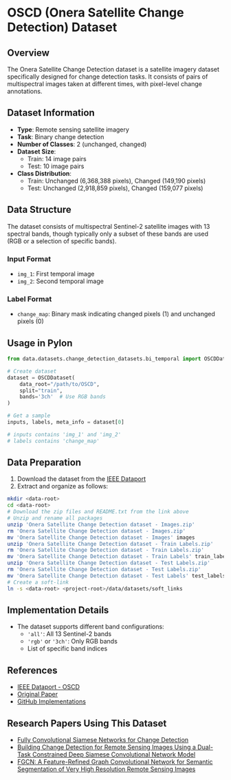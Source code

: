 # OSCD (Onera Satellite Change Detection) Dataset

## Overview

The Onera Satellite Change Detection dataset is a satellite imagery dataset specifically designed for change detection tasks. It consists of pairs of multispectral images taken at different times, with pixel-level change annotations.

## Dataset Information

- **Type**: Remote sensing satellite imagery
- **Task**: Binary change detection
- **Number of Classes**: 2 (unchanged, changed)
- **Dataset Size**:
  - Train: 14 image pairs
  - Test: 10 image pairs
- **Class Distribution**:
  - Train: Unchanged (6,368,388 pixels), Changed (149,190 pixels)
  - Test: Unchanged (2,918,859 pixels), Changed (159,077 pixels)

## Data Structure

The dataset consists of multispectral Sentinel-2 satellite images with 13 spectral bands, though typically only a subset of these bands are used (RGB or a selection of specific bands).

### Input Format

- `img_1`: First temporal image
- `img_2`: Second temporal image

### Label Format

- `change_map`: Binary mask indicating changed pixels (1) and unchanged pixels (0)

## Usage in Pylon

```python
from data.datasets.change_detection_datasets.bi_temporal import OSCDDataset

# Create dataset
dataset = OSCDDataset(
    data_root="/path/to/OSCD",
    split="train",
    bands='3ch'  # Use RGB bands
)

# Get a sample
inputs, labels, meta_info = dataset[0]

# inputs contains 'img_1' and 'img_2'
# labels contains 'change_map'
```

## Data Preparation

1. Download the dataset from the [IEEE Dataport](https://ieee-dataport.org/open-access/oscd-onera-satellite-change-detection)
2. Extract and organize as follows:

```bash
mkdir <data-root>
cd <data-root>
# Download the zip files and README.txt from the link above
# Unzip and rename all packages
unzip 'Onera Satellite Change Detection dataset - Images.zip'
rm 'Onera Satellite Change Detection dataset - Images.zip'
mv 'Onera Satellite Change Detection dataset - Images' images
unzip 'Onera Satellite Change Detection dataset - Train Labels.zip'
rm 'Onera Satellite Change Detection dataset - Train Labels.zip'
mv 'Onera Satellite Change Detection dataset - Train Labels' train_labels
unzip 'Onera Satellite Change Detection dataset - Test Labels.zip'
rm 'Onera Satellite Change Detection dataset - Test Labels.zip'
mv 'Onera Satellite Change Detection dataset - Test Labels' test_labels
# Create a soft-link
ln -s <data-root> <project-root>/data/datasets/soft_links
```

## Implementation Details

- The dataset supports different band configurations:
  - `'all'`: All 13 Sentinel-2 bands
  - `'rgb'` or `'3ch'`: Only RGB bands
  - List of specific band indices

## References

- [IEEE Dataport - OSCD](https://ieee-dataport.org/open-access/oscd-onera-satellite-change-detection)
- [Original Paper](https://arxiv.org/abs/1810.08468)
- [GitHub Implementations](https://github.com/ServiceNow/seasonal-contrast/blob/main/datasets/oscd_dataset.py)

## Research Papers Using This Dataset

- [Fully Convolutional Siamese Networks for Change Detection](https://ieeexplore.ieee.org/document/8451652)
- [Building Change Detection for Remote Sensing Images Using a Dual-Task Constrained Deep Siamese Convolutional Network Model](https://ieeexplore.ieee.org/document/8821766)
- [FGCN: A Feature-Refined Graph Convolutional Network for Semantic Segmentation of Very High Resolution Remote Sensing Images](https://ieeexplore.ieee.org/document/9667512)
